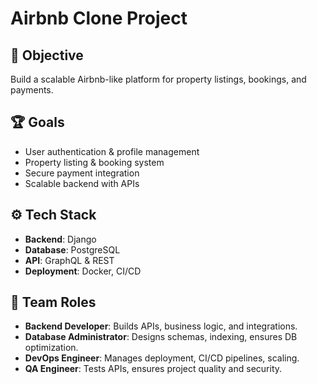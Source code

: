 # Airbnb Clone Project  

## 🚀 Objective  
Build a scalable Airbnb-like platform for property listings, bookings, and payments.  

## 🏆 Goals  
- User authentication & profile management  
- Property listing & booking system  
- Secure payment integration  
- Scalable backend with APIs  

## ⚙️ Tech Stack  
- **Backend**: Django  
- **Database**: PostgreSQL  
- **API**: GraphQL & REST  
- **Deployment**: Docker, CI/CD  


## 👥 Team Roles  
- **Backend Developer**: Builds APIs, business logic, and integrations.  
- **Database Administrator**: Designs schemas, indexing, ensures DB optimization.  
- **DevOps Engineer**: Manages deployment, CI/CD pipelines, scaling.  
- **QA Engineer**: Tests APIs, ensures project quality and security. 